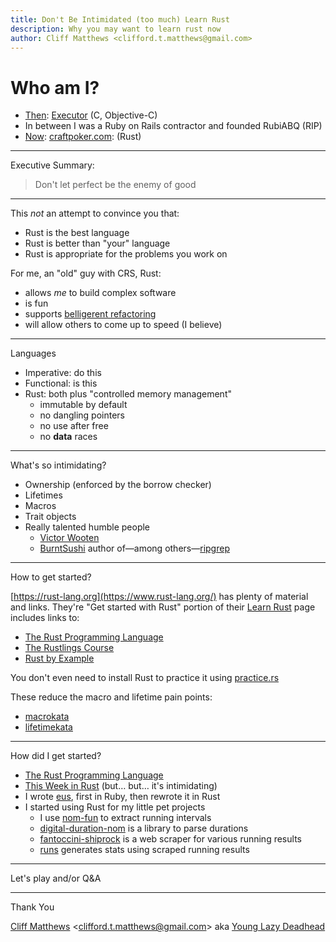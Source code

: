 ```yaml
---
title: Don't Be Intimidated (too much) Learn Rust
description: Why you may want to learn rust now
author: Cliff Matthews <clifford.t.matthews@gmail.com>
---
```

# Who am I?

* [Then](https://www.youtube.com/watch?v=ZQvEkVbisr0): [Executor](https://archive.org/details/executor) (C, Objective-C)
* In between I was a Ruby on Rails contractor and founded RubiABQ (RIP)
* [Now](https://www.youtube.com/watch?v=bXeDRbJP_QE): [craftpoker.com](https://craftpoker.com): (Rust)
---
Executive Summary:
> Don't let perfect be the enemy of good
---
This _not_ an attempt to convince you that:
* Rust is the best language
* Rust is better than "your" language
*  Rust is appropriate for the problems you work on

For me, an "old" guy with CRS, Rust:
* allows _me_ to build complex software
* is fun
* supports [belligerent refactoring](https://this-week-in-rust.org/blog/2020/06/02/this-week-in-rust-341/#quote-of-the-week)
* will allow others to come up to speed (I believe)
---
Languages
* Imperative: do this
* Functional: is this
* Rust: both plus "controlled memory management"
  * immutable by default
  * no dangling pointers
  * no use after free
  * no **data** races
---
What's so intimidating?
  * Ownership (enforced by the borrow checker)
  * Lifetimes
  * Macros
  * Trait objects
  * Really talented humble people
    * [Victor Wooten](https://www.youtube.com/watch?v=zjkFJkbm3vA)
    * [BurntSushi](https://blog.burntsushi.net/) author of&mdash;among others&mdash;[ripgrep](https://github.com/BurntSushi)
---
How to get started?

[https://rust-lang.org](https://www.rust-lang.org/) has plenty of material and links.
They're "Get started with Rust" portion of their [Learn Rust](https://www.rust-lang.org/learn) page includes links to:
* [The Rust Programming Language](https://doc.rust-lang.org/book/)
* [The Rustlings Course](https://github.com/rust-lang/rustlings/)
* [Rust by Example](https://doc.rust-lang.org/rust-by-example/)

You don't even need to install Rust to practice it using [practice.rs](https://practice.rs)

These reduce the macro and lifetime pain points:
* [macrokata](https://github.com/tfpk/macrokata)
* [lifetimekata](https://github.com/tfpk/lifetimekata)
---
How did I get started?

* [The Rust Programming Language](https://doc.rust-lang.org/book/)
* [This Week in Rust](https://this-week-in-rust.org/) (but&hellip; but&hellip; it's intimidating)
* I wrote [eus](https://github.com/ctm/eus), first in Ruby, then rewrote it in Rust
* I started using Rust for my little pet projects
  * I use [nom-fun](https://github.com/ctm/nom_fun) to extract running intervals
  * [digital-duration-nom](https://github.com/ctm/digital-duration-nom/blob/master/src/duration.rs) is a library to parse durations
  * [fantoccini-shiprock](https://github.com/ctm/fantoccini-shiprock) is a web scraper for various running results
  * [runs](https://github.com/ctm/runs) generates stats using scraped running results
___
Let's play and/or Q&A
___
Thank You

[Cliff Matthews](https://www.youtube.com/watch?v=B194kgpytOE&t=458s) &lt;[clifford.t.matthews@gmail.com](mailto:clifford.t.matthews@gmail.com)&gt;
aka [Young Lazy Deadhead](https://ctm.github.io/docs/yld/life/too-public.html)
